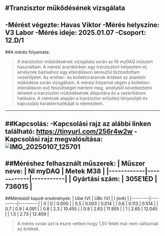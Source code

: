 #Tranzisztor műkődésének vizsgálata
---
-Mérést végezte: Havas Viktor
-Mérés helyszíne: V3 Labor
-Mérés ideje: 2025.01.07
-Csoport: 12.D/1
---
##A mérés folyamata:
>A tranzisztor működésének vizsgálata során az NI myDAQ műszert használtam. A mérési áramkörben egy tranzisztort helyeztem el, amelynek bázisához egy ellenálláson keresztül biztosítottam vezérlőjelet. Az emitter- és kollektoráramok értékeit az áramkör működése során vizsgáltam. A mérési folyamat végén a kollektor-ellenálláson eső feszültséget mértem meg, amelyből következtetni lehetett a tranzisztor működésének állapotára és a vezérlőáram hatására. A mérések alapján a tranzisztor erősítési tényezőjét és kapcsolási karakterisztikáját is elemeztem.
---
##Kapcsolás:
-Kapcsolási rajz az alábbi linken található: https://tinyurl.com/256r4w2w
-Kapcsolási rajz megvalósítása: ![IMG_20250107_125701](https://github.com/user-attachments/assets/d821141f-b482-4b04-93b7-5831ddb2eae6)
---
##Méréshez felhasznált műszerek:
| Műszer neve: | NI myDAQ | Metek M38 |
|------------|------------|-----------|
| Gyártási szám: | 305E1ED | 736015 |
---
##Mérésből kapott eredmények:
| Ube (V) | URc (V)  | I (mA)   |
|---------|----------|----------|
| 0       | 0        | 0.000    |
| 0.5     | 0.003    | 0.014    |
| 0.6     | 0.113    | 0.514    |
| 0.7     | 0.9      | 4.091    |
| 0.8     | 2.3      | 10.455   |
| 0.9     | 2.63     | 11.955   |
| 1       | 2.65     | 12.045   |
| 1.5     | 2.73     | 12.409   |
>A mérés során azt is észre vettem hogy 1,5V felett már nem változnak az értékek.

